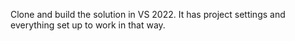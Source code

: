 Clone and build the solution in VS 2022. It has project settings and everything set up to work in that way.
